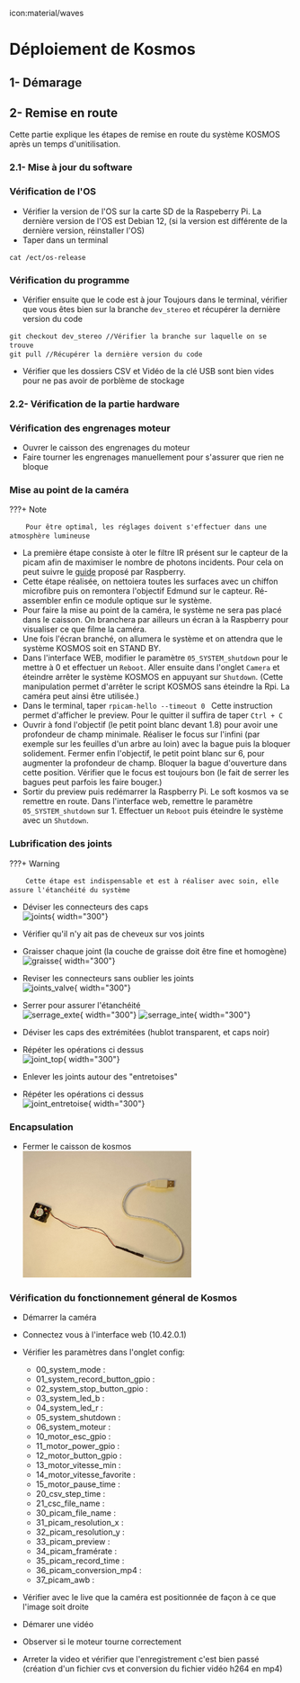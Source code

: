 icon:material/waves
# Déploiement de Kosmos

## 1- Démarage

## 2- Remise en route
Cette partie explique les étapes de remise en route du système KOSMOS après un temps d'unitilisation.

### 2.1- Mise à jour du software
### Vérification de l'OS
- Vérifier la version de l'OS sur la carte SD de la Raspeberry Pi.
La dernière version de l'OS est Debian 12, (si la version est différente de la dernière version, réinstaller l'OS)
- Taper dans un terminal
```
cat /ect/os-release
```

### Vérification du programme
- Vérifier ensuite que le code est à jour
Toujours dans le terminal, vérifier que vous êtes bien sur la branche `dev_stereo` et récupérer la dernière version du code
```
git checkout dev_stereo //Vérifier la branche sur laquelle on se trouve
git pull //Récupérer la dernière version du code
```
- Vérifier que les dossiers CSV et Vidéo de la clé USB sont bien vides pour ne pas avoir de porblème de stockage

### 2.2- Vérification de la partie hardware
### Vérification des engrenages moteur
- Ouvrer le caisson des engrenages du moteur
- Faire tourner les engrenages manuellement pour s'assurer que rien ne bloque

### Mise au point de la caméra

???+ Note

        Pour être optimal, les réglages doivent s'effectuer dans une atmosphère lumineuse

- La première étape consiste à oter le filtre IR présent sur le capteur de la picam afin de maximiser le nombre de photons incidents. Pour cela on peut suivre le [guide](https://www.raspberrypi.com/documentation/accessories/camera.html#filter-removal) proposé par Raspberry.
- Cette étape réalisée, on nettoiera toutes les surfaces avec un chiffon microfibre puis on remontera l'objectif Edmund sur le capteur. Ré-assembler enfin ce module optique sur le système.
- Pour faire la mise au point de la caméra, le système ne sera pas placé dans le caisson. On branchera par ailleurs un écran à la Raspberry pour visualiser ce que filme la caméra.
- Une fois l'écran branché, on allumera le système et on attendra que le système KOSMOS soit en STAND BY.
- Dans l'interface WEB, modifier le paramètre `05_SYSTEM_shutdown` pour le mettre à 0 et effectuer un `Reboot`. Aller ensuite dans l'onglet `Camera` et éteindre arrêter le système KOSMOS en appuyant sur `Shutdown`. (Cette manipulation permet d'arrêter le script KOSMOS sans éteindre la Rpi. La caméra peut ainsi être utilisée.)
- Dans le terminal, taper ```rpicam-hello --timeout 0 ``` Cette instruction permet d'afficher le preview. Pour le quitter il suffira de taper ```Ctrl + C ```
- Ouvrir à fond l'objectif (le petit point blanc devant 1.8) pour avoir une profondeur de champ minimale. Réaliser le focus sur l'infini (par exemple sur les feuilles d'un arbre au loin) avec la bague puis la bloquer solidement. Fermer enfin l'objectif, le petit point blanc sur 6, pour augmenter la profondeur de champ. Bloquer la bague d'ouverture dans cette position. Vérifier que le focus est toujours bon (le fait de serrer les bagues peut parfois les faire bouger.)
- Sortir du preview puis redémarrer la Raspberry Pi. Le soft kosmos va se remettre en route. Dans l'interface web, remettre le paramètre  `05_SYSTEM_shutdown` sur 1. Effectuer un `Reboot` puis éteindre le système avec un `Shutdown`.

### Lubrification des joints

???+ Warning

        Cette étape est indispensable et est à réaliser avec soin, elle assure l'étanchéité du système

- Déviser les connecteurs des caps  
  ![joints](../../pictures/deployment/joints.jpg){ width="300"}
- Vérifier qu'il n'y ait pas de cheveux sur vos joints  
- Graisser chaque joint (la couche de graisse doit être fine et homogène)  
  ![graisse](../../pictures/deployment/graisse.jpg){ width="300"}
- Reviser les connecteurs sans oublier les joints  
  ![joints_valve](../../pictures/deployment/joints_valves.jpg){ width="300"}
- Serrer pour assurer l'étanchéité  
  ![serrage_exte](../../pictures/deployment/serrage_exte.jpg){ width="300"}
  ![serrage_inte](../../pictures/deployment/serrage_inte.jpg){ width="300"}

- Déviser les caps des extrémitées (hublot transparent, et caps noir)
- Répéter les opérations ci dessus  
  ![joint_top](../../pictures/deployment/joint_top.jpg){ width="300"}

- Enlever les joints autour des "entretoises"
- Répéter les opérations ci dessus  
  ![joint_entretoise](../../pictures/deployment/joint_entretoise.jpg){ width="300"}

### Encapsulation
- Fermer le caisson de kosmos  
   <img src="https://github.com/Hclothilde/Documentation_KOSMOS/blob/d7f3a26780ae5b1e7ddae37c8ff18bae6e9926e9/docs/pictures/assembly_guide/ventilateur_cable.jpg"  width="300"/>

### Vérification du fonctionnement géneral de Kosmos
- Démarrer la caméra
- Connectez vous à l'interface web (10.42.0.1)
- Vérifier les paramètres dans l'onglet config:
   - 00_system_mode :
   - 01_system_record_button_gpio :
   - 02_system_stop_button_gpio :
   - 03_system_led_b :
   - 04_system_led_r :
   - 05_system_shutdown :
   - 06_system_moteur :
   - 10_motor_esc_gpio :
   - 11_motor_power_gpio :
   - 12_motor_button_gpio :
   - 13_motor_vitesse_min : 
   - 14_motor_vitesse_favorite : 
   - 15_motor_pause_time : 
   - 20_csv_step_time : 
   - 21_csc_file_name : 
   - 30_picam_file_name : 
   - 31_picam_resolution_x : 
   - 32_picam_resolution_y : 
   - 33_picam_preview :
   - 34_picam_framérate : 
   - 35_picam_record_time :
   - 36_picam_conversion_mp4 :
   - 37_picam_awb :
     
- Vérifier avec le live que la caméra est positionnée de façon à ce que l'image soit droite
- Démarer une vidéo
- Observer si le moteur tourne correctement
- Arreter la video et vérifier que l'enregistrement c'est bien passé (création d'un fichier cvs et conversion du fichier vidéo h264 en mp4)


  
